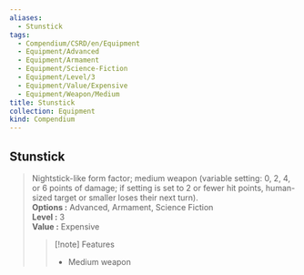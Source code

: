 ```yaml
---
aliases:
  - Stunstick
tags:
  - Compendium/CSRD/en/Equipment
  - Equipment/Advanced
  - Equipment/Armament
  - Equipment/Science-Fiction
  - Equipment/Level/3
  - Equipment/Value/Expensive
  - Equipment/Weapon/Medium
title: Stunstick
collection: Equipment
kind: Compendium
---
```

## Stunstick  
  
>Nightstick-like form factor; medium weapon (variable setting: 0, 2, 4, or 6 points of damage; if setting is set to 2 or fewer hit points, human-sized target or smaller loses their next turn).  
> **Options :** Advanced, Armament, Science Fiction  
> **Level :** 3  
> **Value :** Expensive  
>>[!note] Features  
>> - Medium weapon